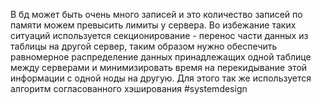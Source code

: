 В бд может быть очень много записей и это количество записей по памяти можем превысить лимиты у сервера. Во избежание таких ситуаций используется секционирование - перенос части данных из таблицы на другой сервер, таким образом нужно обеспечить равномерное распределение данных принадлежащих одной таблице между серверами и минимизировать время на перекидывание этой информации с одной ноды на другую. Для этого так же используется алгоритм согласованного хэширования
#systemdesign